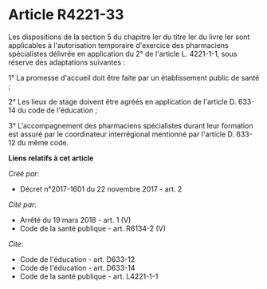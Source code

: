 # Article R4221-33

Les dispositions de la section 5 du chapitre Ier du titre Ier du livre Ier sont applicables à l'autorisation temporaire
d'exercice des pharmaciens spécialistes délivrée en application du 2° de l'article L. 4221-1-1, sous réserve des adaptations
suivantes : 

1° La promesse d'accueil doit être faite par un établissement public de santé ; 

2° Les lieux de stage doivent être agréés en application de l'article D. 633-14 du code de l'éducation ; 

3° L'accompagnement des pharmaciens spécialistes durant leur formation est assuré par le coordinateur interrégional mentionné
par l'article D. 633-12 du même code.

**Liens relatifs à cet article**

_Créé par_:

  - Décret n°2017-1601 du 22 novembre 2017 - art. 2

_Cité par_:

  - Arrêté du 19 mars 2018 - art. 1 (V)
  - Code de la santé publique - art. R6134-2 (V)

_Cite_:

  - Code de l'éducation - art. D633-12
  - Code de l'éducation - art. D633-14
  - Code de la santé publique - art. L4221-1-1
